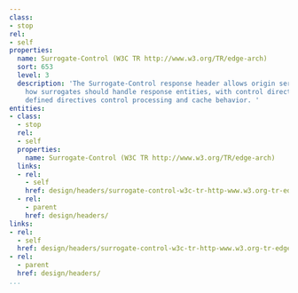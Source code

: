 ```yaml
---
class:
- stop
rel:
- self
properties:
  name: Surrogate-Control (W3C TR http://www.w3.org/TR/edge-arch)
  sort: 653
  level: 3
  description: 'The Surrogate-Control response header allows origin servers to dictate
    how surrogates should handle response entities, with control directives. Currently
    defined directives control processing and cache behavior. '
entities:
- class:
  - stop
  rel:
  - self
  properties:
    name: Surrogate-Control (W3C TR http://www.w3.org/TR/edge-arch)
  links:
  - rel:
    - self
    href: design/headers/surrogate-control-w3c-tr-http-www.w3.org-tr-edge-arch.md
  - rel:
    - parent
    href: design/headers/
links:
- rel:
  - self
  href: design/headers/surrogate-control-w3c-tr-http-www.w3.org-tr-edge-arch.md
- rel:
  - parent
  href: design/headers/
...
```


